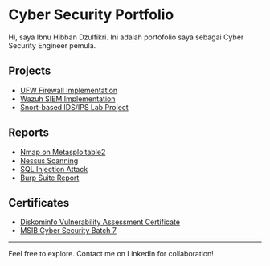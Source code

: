 # Cyber Security Portfolio

Hi, saya Ibnu Hibban Dzulfikri. Ini adalah portofolio saya sebagai Cyber Security Engineer pemula.

## Projects

- [UFW Firewall Implementation](Projects/UFW_Firewall_Rules/firewall-config.md)
- [Wazuh SIEM Implementation](Projects/Wazuh/siem-lab-report.md)
- [Snort-based IDS/IPS Lab Project](Projects/Snort/snort-project.md)

## Reports

- [Nmap on Metasploitable2](Reports/Nmap/nmap-report.md)
- [Nessus Scanning](Reports/Nessus/nessus-report.md)
- [SQL Injection Attack](Reports/SQL_Injection/sql-injection.md)
- [Burp Suite Report](Reports/Burp_Suite/burp-suite.md)

## Certificates

- [Diskominfo Vulnerability Assessment Certificate](Certificate/Sertifikat_Vulnerability_Assessment.pdf)
- [MSIB Cyber Security Batch 7](Certificate/Sertifikat_MSIB_Batch7.png)

---

Feel free to explore. Contact me on LinkedIn for collaboration!
